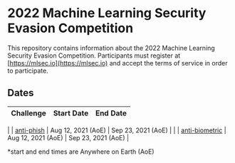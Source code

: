 <!--
---
page_type: sample
languages:
- python
description: "2021 Machine Learning Security Evasion Competition Sample Code"
urlFragment: "Azure/2021-machine-learning-security-evasion-competition"
---
-->

# 2022 Machine Learning Security Evasion Competition

This repository contains information about the 2022 Machine Learning Security Evasion Competition.  Participants must register at [https://mlsec.io](https://mlsec.io) and accept the terms of service in order to participate.

## Dates
| Challenge         | Start Date                  |  End Date          |
|-------------------|-----------------------------|--------------------|
|
| [anti-phish](https://github.com/drhyrum/2022-machine-learning-security-evasion-competition/tree/master/antiphish)   | Aug 12, 2021 (AoE) | Sep 23, 2021 (AoE) |
|
| [anti-biometric](https://github.com/drhyrum/2022-machine-learning-security-evasion-competition/tree/master/antibiometric)   | Aug 12, 2021 (AoE) | Sep 23, 2021 (AoE) |


*start and end times are Anywhere on Earth (AoE)
